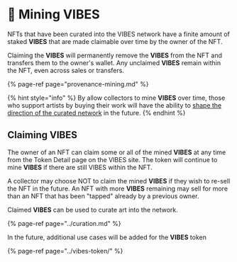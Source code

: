 # 💎 Mining VIBES

NFTs that have been curated into the VIBES network have a finite amount of staked **VIBES** that are made claimable over time by the owner of the NFT. 

Claiming the **VIBES** will permanently remove the **VIBES** from the NFT and transfers them to the owner's wallet. Any unclaimed **VIBES** remain within the NFT, even across sales or transfers.

{% page-ref page="provenance-mining.md" %}

{% hint style="info" %}
By allow collectors to mine **VIBES** over time, those who support artists by buying their work will have the ability to [shape the direction of the curated network](../curation.md) in the future.
{% endhint %}

## Claiming VIBES

The owner of an NFT can claim some or all of the mined **VIBES** at any time from the Token Detail page on the VIBES site. The token will continue to mine **VIBES** if there are still VIBES within the NFT.

A collector may choose NOT to claim the mined **VIBES** if they wish to re-sell the NFT in the future. An NFT with more **VIBES** remaining may sell for more than an NFT that has been "tapped" already by a previous owner.

Claimed **VIBES** can be used to curate art into the network.

{% page-ref page="../curation.md" %}

In the future, additional use cases will be added for the **VIBES** token

{% page-ref page="../vibes-token/" %}





